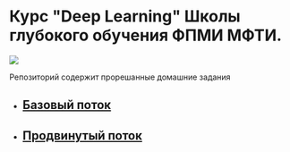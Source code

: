 #  Курс "Deep Learning" Школы глубокого обучения ФПМИ МФТИ.
![](http://sun9-10.userapi.com/c834304/v834304889/13ab05/L-DB3gaHFG8.jpg)

Репозиторий содержит прорешанные домашние задания
- ## [Базовый поток](https://github.com/AlekseiIvanov93/Deep_Learning_MIPT_DLS/blob/main/Deep_Learning_elementary/README.md)
  
- ## [Продвинутый поток](https://github.com/AlekseiIvanov93/Deep_Learning_MIPT_DLS/blob/main/Deep_Learning_advanced_part1/README.md)
